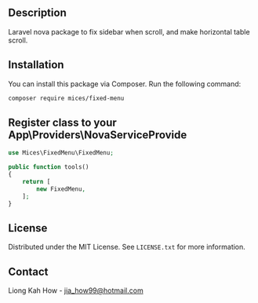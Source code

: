 ## Description

Laravel nova package to fix sidebar when scroll, and make horizontal table scroll.

## Installation

You can install this package via Composer. Run the following command:

```bash
composer require mices/fixed-menu
```

## Register class to your App\Providers\NovaServiceProvide

```php
use Mices\FixedMenu\FixedMenu;

public function tools()
{
    return [
        new FixedMenu,
    ];
}
```

## License

Distributed under the MIT License. See `LICENSE.txt` for more information.

## Contact

Liong Kah How - jia_how99@hotmail.com

